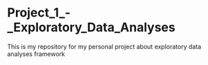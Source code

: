 # Project_1_-_Exploratory_Data_Analyses
This is my repository for my personal project about exploratory data analyses framework
